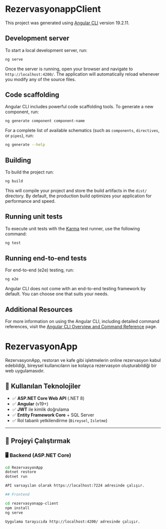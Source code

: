 # RezervasyonappClient

This project was generated using [Angular CLI](https://github.com/angular/angular-cli) version 19.2.11.

## Development server

To start a local development server, run:

```bash
ng serve
```

Once the server is running, open your browser and navigate to `http://localhost:4200/`. The application will automatically reload whenever you modify any of the source files.

## Code scaffolding

Angular CLI includes powerful code scaffolding tools. To generate a new component, run:

```bash
ng generate component component-name
```

For a complete list of available schematics (such as `components`, `directives`, or `pipes`), run:

```bash
ng generate --help
```

## Building

To build the project run:

```bash
ng build
```

This will compile your project and store the build artifacts in the `dist/` directory. By default, the production build optimizes your application for performance and speed.

## Running unit tests

To execute unit tests with the [Karma](https://karma-runner.github.io) test runner, use the following command:

```bash
ng test
```

## Running end-to-end tests

For end-to-end (e2e) testing, run:

```bash
ng e2e
```

Angular CLI does not come with an end-to-end testing framework by default. You can choose one that suits your needs.

## Additional Resources

For more information on using the Angular CLI, including detailed command references, visit the [Angular CLI Overview and Command Reference](https://angular.dev/tools/cli) page.

# RezervasyonApp

RezervasyonApp, restoran ve kafe gibi işletmelerin online rezervasyon kabul edebildiği, bireysel kullanıcıların ise kolayca rezervasyon oluşturabildiği bir web uygulamasıdır.

## 🧰 Kullanılan Teknolojiler

- ✅ **ASP.NET Core Web API** (.NET 8)
- ✅ **Angular** (v19+)
- ✅ **JWT** ile kimlik doğrulama
- ✅ **Entity Framework Core** + SQL Server
- ✅ Rol tabanlı yetkilendirme (`Bireysel`, `Isletme`)

---

## 🔧 Projeyi Çalıştırmak

### 🖥️ Backend (ASP.NET Core)

```bash
cd RezervasyonApp
dotnet restore
dotnet run

API varsayılan olarak https://localhost:7224 adresinde çalışır.

## Frontend 

cd rezervasyonapp-client
npm install
ng serve

Uygulama tarayıcıda http://localhost:4200/ adresinde çalışır.